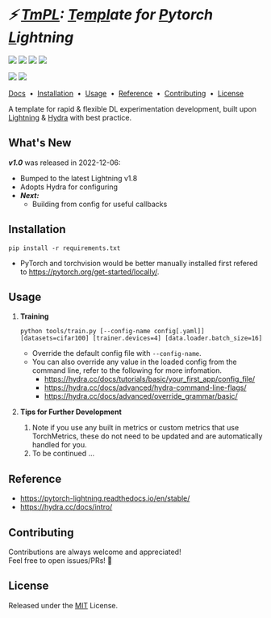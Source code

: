 # ***⚡ [TmPL](): [T]()e[mpl]()ate for [P]()ytorch [L]()ightning***

<!--
# ***<font color=#0668E1>TmPL</font>: <font color=#0668E1>T</font>e<font color=#0668E1>mpl</font>ate for <font color=#0668E1>P</font>ytorch <font color=#0668E1>L</font>ightning***
-->

![](https://img.shields.io/badge/Python-3.7%20%7C%203.8%20%7C%203.9%20%7C%203.10-blue)
![](https://img.shields.io/badge/PyTorch-1.8%2B-red)
![](https://img.shields.io/badge/Lightning-1.8-blue)
![](https://img.shields.io/badge/Hydra-1.2-lightgrey)

[![](https://img.shields.io/github/license/npurson/tmpl)](LICENSE)
![](https://img.shields.io/badge/version-v1.0-blue)

[Docs](https://pytorch-lightning.readthedocs.io/en/stable/) &nbsp;•&nbsp;
[Installation](#installation) &nbsp;•&nbsp;
[Usage](#usage) &nbsp;•&nbsp;
[Reference](#reference) &nbsp;•&nbsp;
[Contributing](#contributing) &nbsp;•&nbsp;
[License](#license)

A template for rapid & flexible DL experimentation development, built upon [Lightning](https://lightning.ai/) & [Hydra](https://hydra.cc/) with best practice.

## What's New

***v1.0*** was released in 2022-12-06:

* Bumped to the latest Lightning v1.8
* Adopts Hydra for configuring
* ***Next:***
    * Building from config for useful callbacks

## Installation

```
pip install -r requirements.txt
```

* PyTorch and torchvision would be better manually installed first refered to https://pytorch.org/get-started/locally/.

## Usage

1. **Training**

    ```shell
    python tools/train.py [--config-name config[.yaml]] [datasets=cifar100] [trainer.devices=4] [data.loader.batch_size=16]
    ```

    * Override the default config file with `--config-name`.
    * You can also override any value in the loaded config from the command line, refer to the following for more infomation.
        * https://hydra.cc/docs/tutorials/basic/your_first_app/config_file/
        * https://hydra.cc/docs/advanced/hydra-command-line-flags/
        * https://hydra.cc/docs/advanced/override_grammar/basic/

2. **Tips for Further Development**

    1. Note if you use any built in metrics or custom metrics that use TorchMetrics, these do not need to be updated and are automatically handled for you.
    2. To be continued ...

## Reference

* https://pytorch-lightning.readthedocs.io/en/stable/
* https://hydra.cc/docs/intro/

## Contributing

Contributions are always welcome and appreciated! \
Feel free to open issues/PRs! 🎉

## License

Released under the [MIT](LICENSE) License.
